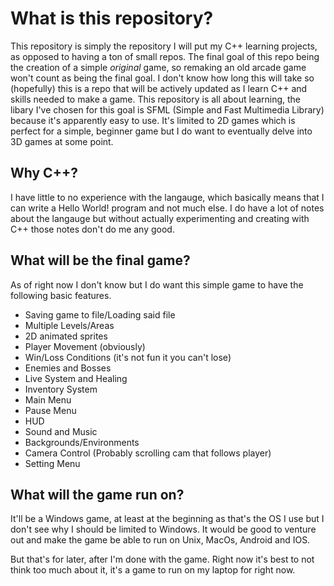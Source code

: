 <h1>What is this repository?</h1>

<p>This repository is simply the repository I will put my C++ learning projects, as opposed to having a ton of small repos. The final goal of this repo being the creation of a simple <em>original</em> game, so remaking an old arcade game won't count as being the final goal. I don't know how long this will take so (hopefully) this is a repo that will be actively updated as I learn C++ and skills needed to make a game. This repository is all about learning, the libary I've chosen for this goal is SFML (Simple and Fast Multimedia Library) because it's apparently easy to use. It's limited to 2D games which is perfect for a simple, beginner game but I do want to eventually delve into 3D games at some point.</p>

<h2>Why C++?</h2>

<p>I have little to no experience with the langauge, which basically means that I can write a Hello World! program and not much else. I do have a lot of notes about the langauge but without actually experimenting and creating with C++ those notes don't do me any good.</p>

<h2>What will be the final game?</h2>

<p>As of right now I don't know but I do want this simple game to have the following basic features.</p>

<ul>
    <li> Saving game to file/Loading said file
    <li> Multiple Levels/Areas
    <li> 2D animated sprites
    <li> Player Movement (obviously)
    <li> Win/Loss Conditions (it's not fun it you can't lose)
    <li> Enemies and Bosses
    <li> Live System and Healing
    <li> Inventory System
    <li> Main Menu
    <li> Pause Menu
    <li> HUD
    <li> Sound and Music
    <li> Backgrounds/Environments
    <li> Camera Control (Probably scrolling cam that follows player)
    <li> Setting Menu
</ul>

<h2>What will the game run on?</h2>
<p>It'll be a Windows game, at least at the beginning as that's the OS I use but I don't see why I should be limited to Windows. It would be good to venture out and make the game be able to run on Unix, MacOs, Android and IOS.</p>

<p>But that's for later, after I'm done with the game. Right now it's best to not think too much about it, it's a game to run on my laptop for right now.</p>
